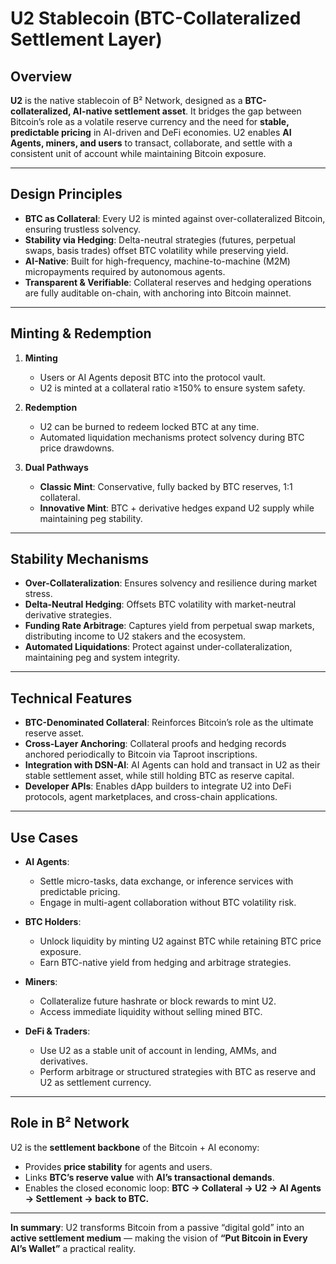 # U2 Stablecoin (BTC-Collateralized Settlement Layer)

## Overview
**U2** is the native stablecoin of B² Network, designed as a **BTC-collateralized, AI-native settlement asset**.
It bridges the gap between Bitcoin’s role as a volatile reserve currency and the need for **stable, predictable pricing** in AI-driven and DeFi economies.
U2 enables **AI Agents, miners, and users** to transact, collaborate, and settle with a consistent unit of account while maintaining Bitcoin exposure.

---

## Design Principles
- **BTC as Collateral**: Every U2 is minted against over-collateralized Bitcoin, ensuring trustless solvency.
- **Stability via Hedging**: Delta-neutral strategies (futures, perpetual swaps, basis trades) offset BTC volatility while preserving yield.
- **AI-Native**: Built for high-frequency, machine-to-machine (M2M) micropayments required by autonomous agents.
- **Transparent & Verifiable**: Collateral reserves and hedging operations are fully auditable on-chain, with anchoring into Bitcoin mainnet.

---

## Minting & Redemption
1. **Minting**
   - Users or AI Agents deposit BTC into the protocol vault.
   - U2 is minted at a collateral ratio ≥150% to ensure system safety.

2. **Redemption**
   - U2 can be burned to redeem locked BTC at any time.
   - Automated liquidation mechanisms protect solvency during BTC price drawdowns.

3. **Dual Pathways**
   - **Classic Mint**: Conservative, fully backed by BTC reserves, 1:1 collateral.
   - **Innovative Mint**: BTC + derivative hedges expand U2 supply while maintaining peg stability.

---

## Stability Mechanisms
- **Over-Collateralization**: Ensures solvency and resilience during market stress.
- **Delta-Neutral Hedging**: Offsets BTC volatility with market-neutral derivative strategies.
- **Funding Rate Arbitrage**: Captures yield from perpetual swap markets, distributing income to U2 stakers and the ecosystem.
- **Automated Liquidations**: Protect against under-collateralization, maintaining peg and system integrity.

---

## Technical Features
- **BTC-Denominated Collateral**: Reinforces Bitcoin’s role as the ultimate reserve asset.
- **Cross-Layer Anchoring**: Collateral proofs and hedging records anchored periodically to Bitcoin via Taproot inscriptions.
- **Integration with DSN-AI**: AI Agents can hold and transact in U2 as their stable settlement asset, while still holding BTC as reserve capital.
- **Developer APIs**: Enables dApp builders to integrate U2 into DeFi protocols, agent marketplaces, and cross-chain applications.

---

## Use Cases
- **AI Agents**:
  - Settle micro-tasks, data exchange, or inference services with predictable pricing.
  - Engage in multi-agent collaboration without BTC volatility risk.

- **BTC Holders**:
  - Unlock liquidity by minting U2 against BTC while retaining BTC price exposure.
  - Earn BTC-native yield from hedging and arbitrage strategies.

- **Miners**:
  - Collateralize future hashrate or block rewards to mint U2.
  - Access immediate liquidity without selling mined BTC.

- **DeFi & Traders**:
  - Use U2 as a stable unit of account in lending, AMMs, and derivatives.
  - Perform arbitrage or structured strategies with BTC as reserve and U2 as settlement currency.

---

## Role in B² Network
U2 is the **settlement backbone** of the Bitcoin + AI economy:
- Provides **price stability** for agents and users.
- Links **BTC’s reserve value** with **AI’s transactional demands**.
- Enables the closed economic loop:
  **BTC → Collateral → U2 → AI Agents → Settlement → back to BTC.**

---

**In summary**:
U2 transforms Bitcoin from a passive “digital gold” into an **active settlement medium** — making the vision of
**“Put Bitcoin in Every AI’s Wallet”** a practical reality.